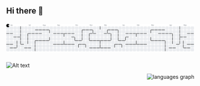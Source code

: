 ## Hi there 👋

<!--
**Rexximo/rexximo** is a ✨ _special_ ✨ repository because its `README.md` (this file) appears on your GitHub profile.

Here are some ideas to get you started:

- 🔭 I’m currently working on ...
- 🌱 I’m currently learning ...
- 👯 I’m looking to collaborate on ...
- 🤔 I’m looking for help with ...
- 💬 Ask me about ...
- 📫 How to reach me: ...
- 😄 Pronouns: ...
- ⚡ Fun fact: ...
-->

###

<picture>
  <source media="(prefers-color-scheme: dark)" srcset="https://raw.githubusercontent.com/Rexximo/Rexximo/output/pacman-contribution-graph-dark.svg">
  <source media="(prefers-color-scheme: light)" srcset="https://raw.githubusercontent.com/Rexximo/Rexximo/output/pacman-contribution-graph.svg">
  <img alt="pacman contribution graph" src="https://raw.githubusercontent.com/Rexximo/Rexximo/output/pacman-contribution-graph.svg">
</picture>

###

<div class="row">

![Alt text](https://spotify-recently-played-readme.vercel.app/api?user=31b5knmnwzvctkanpo5sbcf5qsdm&width={300})

<div align="right">
  <img src="https://github-readme-stats.vercel.app/api/top-langs?username=Rexximo&locale=en&hide_title=false&layout=compact&card_width=320&langs_count=5&theme=dark&hide_border=false&order=2" height="150" alt="languages graph"  />
</div>
</div>

###

